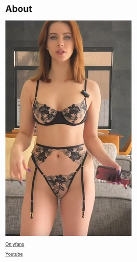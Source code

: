 # About

![BradyGordon](title.png)

[Onlyfans](https://onlyfans.com/brandygontherocks)

[Youtube](https://www.youtube.com/@Brandyontherocks)